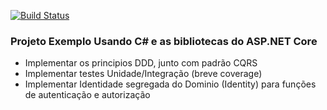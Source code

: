 [![Build Status](https://travis-ci.org/amagno/csharp-example-project.svg?branch=master)](https://travis-ci.org/amagno/csharp-example-project)
### Projeto Exemplo Usando C# e as bibliotecas do ASP.NET Core
  - Implementar os principios DDD, junto com padrão CQRS
  - Implementar testes Unidade/Integração (breve coverage) 
  - Implementar Identidade segregada do Dominio (Identity) para funções de autenticação e autorização


